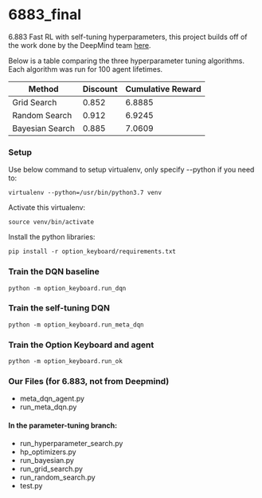 # 6883_final
6.883 Fast RL with self-tuning hyperparameters, this project builds off of the work done by the DeepMind team [here](https://github.com/deepmind/deepmind-research/tree/master/option_keyboard).

Below is a table comparing the three hyperparameter tuning algorithms. Each algorithm was run for 100 agent lifetimes.

Method | Discount | Cumulative Reward
------------ | ------------- | -------------
Grid Search | 0.852 | 6.8885
Random Search | 0.912 | 6.9245
Bayesian Search | 0.885 | 7.0609

### Setup
Use below command to setup virtualenv, only specify --python if you need to:
```
virtualenv --python=/usr/bin/python3.7 venv
```

Activate this virtualenv:
```
source venv/bin/activate
```

Install the python libraries:
```
pip install -r option_keyboard/requirements.txt
```

### Train the DQN baseline
```
python -m option_keyboard.run_dqn
```

### Train the self-tuning DQN
```
python -m option_keyboard.run_meta_dqn
```

### Train the Option Keyboard and agent
```
python -m option_keyboard.run_ok
```

### Our Files (for 6.883, not from Deepmind)
- meta_dqn_agent.py
- run_meta_dqn.py
#### In the parameter-tuning branch:

- run_hyperparameter_search.py
- hp_optimizers.py
- run_bayesian.py
- run_grid_search.py
- run_random_search.py
- test.py

